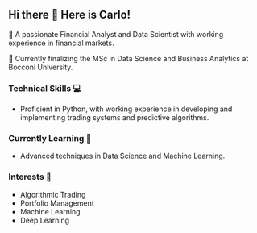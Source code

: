 ## Hi there 👋 Here is Carlo!


🔹 A passionate Financial Analyst and Data Scientist with working experience in financial markets.

🔹 Currently finalizing the MSc in Data Science and Business Analytics at Bocconi University.


### Technical Skills 💻 

- Proficient in Python, with working experience in developing and implementing trading systems and predictive algorithms.


### Currently Learning 🌱 

- Advanced techniques in Data Science and Machine Learning.


### Interests 🎯 

- Algorithmic Trading
- Portfolio Management
- Machine Learning
- Deep Learning

<!--
**CharlieNestor/CharlieNestor** is a ✨ _special_ ✨ repository because its `README.md` (this file) appears on your GitHub profile.

